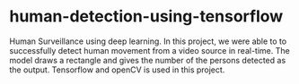 # human-detection-using-tensorflow
Human Surveillance using deep learning. In this project, we were able to to successfully detect human movement from a video source in real-time. The model draws a rectangle and gives the number of the persons detected as the output. Tensorflow and openCV is used in this project.
